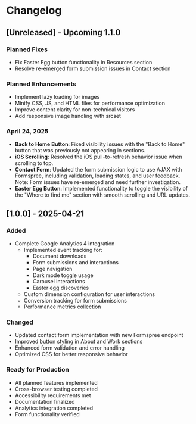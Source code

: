 # Changelog

## [Unreleased] - Upcoming 1.1.0

### Planned Fixes
- Fix Easter Egg button functionality in Resources section
- Resolve re-emerged form submission issues in Contact section

### Planned Enhancements
- Implement lazy loading for images
- Minify CSS, JS, and HTML files for performance optimization
- Improve content clarity for non-technical visitors
- Add responsive image handling with srcset

### April 24, 2025

- **Back to Home Button**: Fixed visibility issues with the "Back to Home" button that was previously not appearing in sections.
- **iOS Scrolling**: Resolved the iOS pull-to-refresh behavior issue when scrolling to top.
- **Contact Form**: Updated the form submission logic to use AJAX with Formspree, including validation, loading states, and user feedback. Note: Form issues have re-emerged and need further investigation.
- **Easter Egg Button**: Implemented functionality to toggle the visibility of the "Where to find me" section with smooth scrolling and URL updates.

## [1.0.0] - 2025-04-21

### Added
- Complete Google Analytics 4 integration
  - Implemented event tracking for:
    - Document downloads
    - Form submissions and interactions
    - Page navigation
    - Dark mode toggle usage
    - Carousel interactions
    - Easter egg discoveries
  - Custom dimension configuration for user interactions
  - Conversion tracking for form submissions
  - Performance metrics collection

### Changed
- Updated contact form implementation with new Formspree endpoint
- Improved button styling in About and Work sections
- Enhanced form validation and error handling
- Optimized CSS for better responsive behavior

### Ready for Production
- All planned features implemented
- Cross-browser testing completed
- Accessibility requirements met
- Documentation finalized
- Analytics integration completed
- Form functionality verified